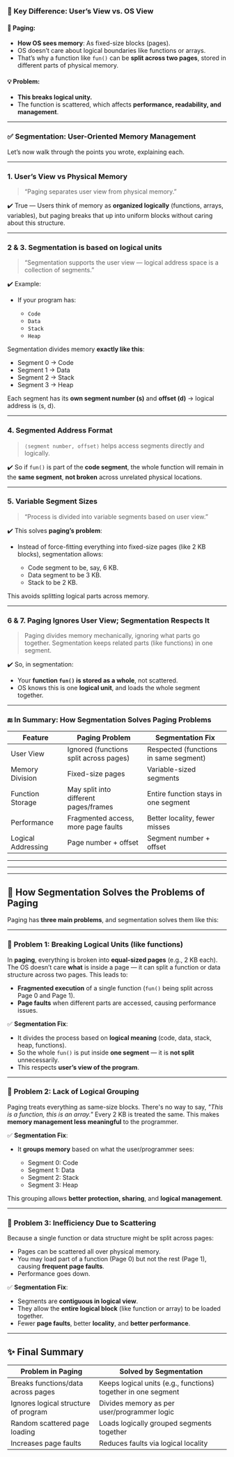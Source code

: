 ### 🔶 Key Difference: **User’s View vs. OS View**

#### 🧠 Paging:

* **How OS sees memory**: As fixed-size blocks (pages).
* OS doesn’t care about logical boundaries like functions or arrays.
* That’s why a function like `fun()` can be **split across two pages**, stored in different parts of physical memory.

#### 💡 Problem:

* **This breaks logical unity.**
* The function is scattered, which affects **performance, readability, and management**.

---

### ✅ Segmentation: User-Oriented Memory Management

Let’s now walk through the points you wrote, explaining each.

---

### 1. **User’s View vs Physical Memory**

> “Paging separates user view from physical memory.”

✔️ True — Users think of memory as **organized logically** (functions, arrays, variables), but paging breaks that up into uniform blocks without caring about this structure.

---

### 2 & 3. **Segmentation is based on logical units**

> “Segmentation supports the user view — logical address space is a collection of segments.”

✔️ Example:

* If your program has:

  * `Code`
  * `Data`
  * `Stack`
  * `Heap`

Segmentation divides memory **exactly like this**:

* Segment 0 → Code
* Segment 1 → Data
* Segment 2 → Stack
* Segment 3 → Heap

Each segment has its **own segment number (s)** and **offset (d)** → logical address is ⟨s, d⟩.

---

### 4. **Segmented Address Format**

> `⟨segment number, offset⟩` helps access segments directly and logically.

✔️ So if `fun()` is part of the **code segment**, the whole function will remain in the **same segment**, **not broken** across unrelated physical locations.

---

### 5. **Variable Segment Sizes**

> “Process is divided into variable segments based on user view.”

✔️ This solves **paging’s problem**:

* Instead of force-fitting everything into fixed-size pages (like 2 KB blocks), segmentation allows:

  * Code segment to be, say, 6 KB.
  * Data segment to be 3 KB.
  * Stack to be 2 KB.

This avoids splitting logical parts across memory.

---

### 6 & 7. **Paging Ignores User View; Segmentation Respects It**

> Paging divides memory mechanically, ignoring what parts go together.
> Segmentation keeps related parts (like functions) in one segment.

✔️ So, in segmentation:

* Your **function `fun()` is stored as a whole**, not scattered.
* OS knows this is one **logical unit**, and loads the whole segment together.

---

### 🔚 In Summary: How Segmentation Solves Paging Problems

| Feature            | Paging Problem                         | Segmentation Fix                      |
| ------------------ | -------------------------------------- | ------------------------------------- |
| User View          | Ignored (functions split across pages) | Respected (functions in same segment) |
| Memory Division    | Fixed-size pages                       | Variable-sized segments               |
| Function Storage   | May split into different pages/frames  | Entire function stays in one segment  |
| Performance        | Fragmented access, more page faults    | Better locality, fewer misses         |
| Logical Addressing | Page number + offset                   | Segment number + offset               |



---
---
---



## 🧩 **How Segmentation Solves the Problems of Paging**

Paging has **three main problems**, and segmentation solves them like this:

---

### 🔻 **Problem 1: Breaking Logical Units (like functions)**

In **paging**, everything is broken into **equal-sized pages** (e.g., 2 KB each). The OS doesn’t care **what** is inside a page — it can split a function or data structure across two pages.
This leads to:

* **Fragmented execution** of a single function (`fun()` being split across Page 0 and Page 1).
* **Page faults** when different parts are accessed, causing performance issues.

✅ **Segmentation Fix**:

* It divides the process based on **logical meaning** (code, data, stack, heap, functions).
* So the whole `fun()` is put inside **one segment** — it is **not split** unnecessarily.
* This respects **user’s view of the program**.

---

### 🔻 **Problem 2: Lack of Logical Grouping**

Paging treats everything as same-size blocks. There's no way to say,
*"This is a function, this is an array."*
Every 2 KB is treated the same. This makes **memory management less meaningful** to the programmer.

✅ **Segmentation Fix**:

* It **groups memory** based on what the user/programmer sees:

  * Segment 0: Code
  * Segment 1: Data
  * Segment 2: Stack
  * Segment 3: Heap

This grouping allows **better protection, sharing**, and **logical management**.

---

### 🔻 **Problem 3: Inefficiency Due to Scattering**

Because a single function or data structure might be split across pages:

* Pages can be scattered all over physical memory.
* You may load part of a function (Page 0) but not the rest (Page 1), causing **frequent page faults**.
* Performance goes down.

✅ **Segmentation Fix**:

* Segments are **contiguous in logical view**.
* They allow the **entire logical block** (like function or array) to be loaded together.
* Fewer **page faults**, better **locality**, and **better performance**.

---

## ✨ Final Summary

| Problem in Paging                    | Solved by Segmentation                                        |
| ------------------------------------ | ------------------------------------------------------------- |
| Breaks functions/data across pages   | Keeps logical units (e.g., functions) together in one segment |
| Ignores logical structure of program | Divides memory as per user/programmer logic                   |
| Random scattered page loading        | Loads logically grouped segments together                     |
| Increases page faults                | Reduces faults via logical locality                           |
